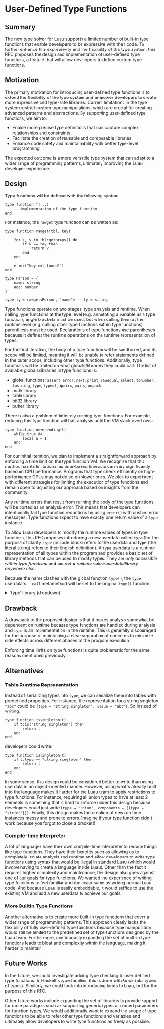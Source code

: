 # User-Defined Type Functions

## Summary

The new type solver for Luau supports a limited number of built-in type functions that enable developers to be expressive with their code. To further enhance this expressivity and the flexibility of the type system, this RFC proposes the design and implementation of user-defined type functions, a feature that will allow developers to define custom type functions.

## Motivation

The primary motivation for introducing user-defined type functions is to extend the flexibility of the type system and empower developers to create more expressive and type-safe libraries. Current limitations in the type system restrict custom type manipulations, which are crucial for creating advanced patterns and abstractions. By supporting user-defined type functions, we aim to:
- Enable more precise type definitions that can capture complex relationships and constraints
- Facilitate the creation of reusable and composable libraries
- Enhance code safety and maintainability with better type-level programming

The expected outcome is a more versatile type system that can adapt to a wider range of programming patterns, ultimately improving the Luau developer experience.

## Design

Type functions will be defined with the following syntax:
```luau
type function f(...)
    -- implementation of the type function
end
```

For instance, the `rawget` type function can be written as:
```luau
type function rawget(tbl, key)

    for k, v in tbl:getprops() do
        if k == key then
            return v
        end
    end

    error("key not found!")
end

type Person = {
    name: string,
    age: number
}

type ty = rawget<Person, "name"> -- ty = string
```

Type functions operate on two stages: type analysis and runtime. When calling type functions at the type level (e.g. annotating a variable as a type function), angle brackets must be used, but when calling them at the runtime level (e.g. calling other type functions within type functions), parenthesis must be used. Declarations of type functions use parentheses because it defines the runtime operations on the runtime representation of types.

For the first iteration, the body of a type function will be sandboxed, and its scope will be limited, meaning it will be unable to refer statements defined in the outer scope, including other type functions. Additionally, type functions will be limited on what globals/libraries they could call. The list of available globals/libraries in type functions is:

- global functions: `assert`, `error`, `next`, `print`, `rawequal`, `select`, `tonumber`, `tostring`, `type`, `typeof`, `ipairs`, `pairs`, `unpack`
- math library
- table library
- bit32 library
- buffer library

There is also a problem of infinitely running type functions. For example, reducing this type function will halt analysis until the VM stack overflows:
```luau
type function neverending(t)
    while true do
        local a = 1
    end
end
```

For our initial iteration, we plan to implement a straightforward approach by enforcing a time limit on the type function VM. We recognize that this method has its limitations, as time-based timeouts can vary significantly based on CPU performance. Programs that type check efficiently on high-performance CPUs may not do so on slower ones. We plan to experiment with different strategies for limiting the execution of type functions and remain open to adjusting our approach based on insights from the community.

Any runtime errors that result from running the body of the type functions will be ported as an analysis error. This means that developers can intentionally fail type function reductions by using `error()` with custom error messages. Type functions expect to have exactly one return value of a `type` instance.

To allow Luau developers to modify the runtime values of types in type functions, this RFC proposes introducing a new userdata called `type` (for the purpose of clarity, `type` (in code block) refers to the userdata and type (the literal string) refers to their English definition). A `type` userdata is a runtime representation of all types within the program and provides a basic set of library methods that can be used to modify types. They are *only accessible within type functions* and are *not a runtime value/userdata/library anywhere else*.

Because the name clashes with the global function `type()`, the `type` userdata's `__call` metamethod will be set to the original `type()` function.

<details><summary>`type` library (dropdown)</summary>

Methods under a different heading (ex: Singleton) imply that the methods are only available for those types. All attributes of newly created `type` instances are initialized with empty tables / arrays and `nil`. Methods with optional arguments will by default set arguments to the leftmost attribute. For instance, `type.newtable(X, Y)` will set properties to be `X`, indexer to be `Y`, and metatable to be `nil`. Additionally, all arguments are passed by references. 

#### `type`

| Instance Attributes | Type | Description |
| ------------- | ------------- | ------------- |
| `niltype` | `type` | an immutable runtime representation of the built-in type `nil` |
| `unknown` | `type` | an immutable runtime representation of the built-in type `unknown` |
| `never` | `type` | an immutable runtime representation of the built-in type `never` |
| `any` | `type` | an immutable runtime representation of the built-in type `any` |
| `boolean` | `type` | an immutable runtime representation of the built-in type `boolean` |
| `number` | `type` | an immutable runtime representation of the built-in type `number` |
| `string` | `type` | an immutable runtime representation of the built-in type `string` |

| Instance Methods | Return Type | Description |
| ------------- | ------------- | ------------- |
| `__eq(arg: type)` | `boolean` | overrides the == operator to return true if self is syntactically equal to arg |
| `is(arg: string)` | `boolean` | returns true if self has the same tag as the argument. List of available tags: "nil", "unknown", "never", "any", "boolean", "number", "string", "boolean singleton", "string singleton", "negation", "union", "intersection", "table", "function", "class"  |

| Static Methods | Return Type | Description |
| ------------- | ------------- | ------------- |
| `getnegation(arg: type)` | `type` | returns an immutable runtime representation of the argument as a negated type; the argument cannot be an instance of a table or a function |
| `getstringsingleton(arg: string)` | `type` | returns an immutable runtime representation of the argument as a string singleton type |
| `getbooleansingleton(arg: boolean)` | `type` | returns an immutable runtime representation of the argument as a boolean singleton type |
| `getunion(...: type)` | `type` | returns an immutable runtime representation of an union type of the arguments; requires the arguments size to be at least 2 |
| `getintersection(...: type)` | `type` | returns an immutable runtime representation of an intersection type of the arguments |
| `newtable(props: {[type]: type}?, indexer: {key: type, value: type}?, metatable: type?)` | `type` | returns a mutable runtime representation of a table type; the keys of the table's property must be a runtime representation of the singleton types; if provided the metatable parameter, this table becomes a metatable |
| `newfunction(parameters: {pack: {type}?, variadic: type?}, returns: {pack: {type}?, variadic: type?})` | `type` | returns a mutable runtime representation of a `function` type |
| `copy(arg: type)` | `type` | returns a deep copy of the argument |

#### Negation

| Instance Methods | Type | Description |
| ------------- | ------------- | ------------- |
| `gettype()` | `type` | returns the `type` being negated |

#### StringSingleton

| Instance Methods | Return Type | Description |
| ------------- | ------------- | ------------- |
| `getvalue()` | `string` | returns the string value of the string singleton |

#### BooleanSingleton

| Instance Methods | Return Type | Description |
| ------------- | ------------- | ------------- |
| `getvalue()` | `boolean` | returns the boolean value of the boolean singleton |

#### Table

| Instance Methods | Return Type | Description |
| ------------- | ------------- | ------------- |
| `setprop(key: type, value: type?)` | `nil` | adds / overrides (if same key exists) a key, value pair to the table's properties; if value is nil, removes the key, value pair; if the key does not exist and the value is nil, nothing happens |
| `getprop(key: type)` | `type?` | returns the value associated with the key from the table's properties; if the key does not exists, returns nil |
| `getprops()` | `{[type]: type}` | returns a table of the table's properties |
| `setindexer(key: type, value: type)` | `nil` | sets the table's indexer with key type as the first argument and value type as the second argument |
| `getindexer()` | `{key: type, value: type}?` | returns the table's indexer as a table; if the indexer does not exist, returns nil |
| `setmetatable(arg: type)` | `nil` | sets the table's metatable to the argument |
| `getmetatable()` | `type?` | returns the table's metatable; if the metatable does not exist, returns nil |

#### Function

| Instance Methods | Return Type | Description |
| ------------- | ------------- | ------------- |
| `setparameters(pack: {type}?, variadic: type?)` | `nil` | sets the function's parameter types to the arguments |
| `getparameters()` | `{pack: {type}?, variadic: type?}` | returns the function's parameter types as a table |
| `setreturns(pack: {type}?, variadic: type?)` | `nil` | sets the function's return types to the arguments |
| `getreturns()` | `{pack: {type}?, variadic: type?}` | returns the function's return types as a table |

#### Union

| Instance Methods | Return Type | Description |
| ------------- | ------------- | ------------- |
| `getcomponents()` | `{type}` | returns an array of `types` being unioned |

#### Intersection

| Instance Methods | Return Type | Description |
| ------------- | ------------- | ------------- |
| `getcomponents()` | `{type}` | returns an array of `types` being intersected |

#### Class

| Instance Methods | Return Type | Description |
| ------------- | ------------- | ------------- |
| `getprops()` | `{[type]: type}` | returns the class's properties |
| `getparent()` | `type?` | returns the class's parent class; if the parent class does not exist, returns nil |
| `getmetatable()` | `type?` | returns the class's metatable; if the metatable does not exists, returns nil |
| `getindexer()` | `{key: type, value: type}?` | returns the class's indexer as a table; if the indexer does not exist, returns nil |

</details>

## Drawback

A drawback to the proposed design is that it makes analysis somewhat be dependent on runtime because type functions are handled during analysis and `type` is an implementation in the runtime. This is generally discouraged for the purpose of maintaining a clear separation of concerns to minimize side effects across different phases of the program execution. 

Enforcing time limits on type functions is quite problematic for the same reasons mentioned previously. 

## Alternatives

### Table Runtime Representation

Instead of serializing types into `type`, we can serialize them into tables with predefined properties. For instance, the representation for a string singleton `"abc"` could be `{type = "string singleton", value = "abc"}`. So instead of writing:
```luau
type function issingleton(t)
    if t:is("string singleton") then
        return t
    end
end
```
developers could write:
```luau
type function issingleton(t)
    if t.type == "string singleton" then
        return t
    end
end
```

In some sense, this design could be considered better to write than using userdata in an object-oriented manner. However, using what's already built into the language makes it harder for the Luau team to apply restrictions to type functions. For instance, requiring all union types to have at least 2 elements is something that is hard to enforce under this design because developers could just write `{type = "union", components = {{type = "string"}}}`. Finally, this design makes the creation of new run time instances messy and prone to errors (imagine if your type function didn't work because you forgot to close a bracket!)

### Compile-time Interpreter

A lot of languages have their own compile-time interpreter to reduce things like type functions. They have their benefits such as allowing us to completely isolate analysis and runtime and allow developers to write type functions using syntax that would be illegal in standard Luau (which would involve having to create a language inside Luau). Other than the fact it requires higher complexity and maintenance, the design also goes against one of our goals for type functions. We wanted the experience of writing type functions to feel familiar and the exact same as writing normal Luau code. And because Luau is easily embeddable, it would suffice to use the existing VM and add a new userdata to achieve our goals.

### More Builtin Type Functions

Another alternative is to create more built-in type functions that cover a wider range of programming patterns. This approach clearly lacks the flexibility of fully user-defined type functions because type manipulation would still be limited to the predefined set of type functions designed by the Luau team. Furthermore, continuously expanding the set of built-in type functions leads to bloat and complexity within the language, making it harder to maintain.

## Future Works

In the future, we could investigate adding type checking to user defined type functions. In Haskell's type families, this is done with _kinds_ (aka types of types). Similarly, we could look into introducing kinds to Luau, but for the purpose of this RFC.

Other future works include expanding the set of libraries to provide support for more paradigms such as supporting generic types or named parameters for function types. We would additionally want to expand the scope of type functions to be able to refer other type functions and variables and ultimately allow developers to write type functions as freely as possible.